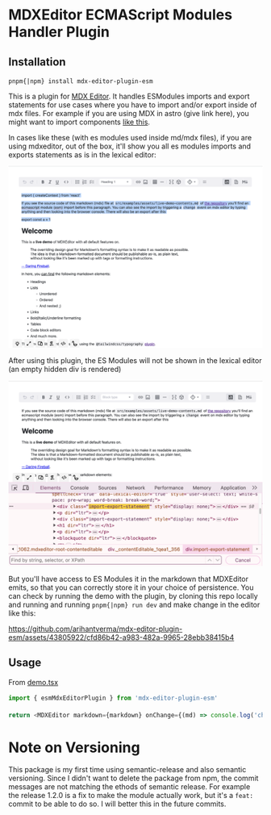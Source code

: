 # MDXEditor ECMAScript Modules Handler Plugin

## Installation

```
pnpm{|npm} install mdx-editor-plugin-esm
```

This is a plugin for [MDX Editor](https://github.com/mdx-editor/editor). It handles ESModules imports and export statements for use cases where you have to import and/or export inside of mdx files. For example if you are using MDX in astro (give link here), you might want to import components [like this](https://docs.astro.build/en/guides/markdown-content/#assigning-custom-components-to-html-elements).

In cases like these (with es modules used inside md/mdx files), if you are using mdxeditor, out of the box, it'll show you all es modules imports and exports statements as is in the lexical editor:

![Screenshot of MDX Editor's Edited Site Demo Without ESM Plugin](./src/examples/assets/without-plugin.png)

After using this plugin, the ES Modules will not be shown in the lexical editor (an empty hidden div is rendered)

![Screenshot of MDX Editor's Edited Site Demo With ESM Plugin](./src/examples/assets/with-plugin.png)

But you'll have access to ES Modules it in the markdown that MDXEditor emits, so that you can correctly store it in your choice of persistence. You can check by running the demo with the plugin, by cloning this repo locally and running and running `pnpm{|npm} run dev` and make change in the editor like this:

https://github.com/arihantverma/mdx-editor-plugin-esm/assets/43805922/cfd86b42-a983-482a-9965-28ebb38415b4

## Usage

From [demo.tsx](./src/examples/demo.tsx)

```typescript
import { esmMdxEditorPlugin } from 'mdx-editor-plugin-esm'

return <MDXEditor markdown={markdown} onChange={(md) => console.log('change', { md })} plugins={[...ALL_PLUGINS, esmMdxEditorPlugin()]} />
```

# Note on Versioning

This package is my first time using semantic-release and also semantic versioning. Since I didn't want to delete the package from npm, the commit messages are not matching the ethods of semantic release. For example the release 1.2.0 is a fix to make the module actually work, but it's a `feat:` commit to be able to do so. I will better this in the future commits.
